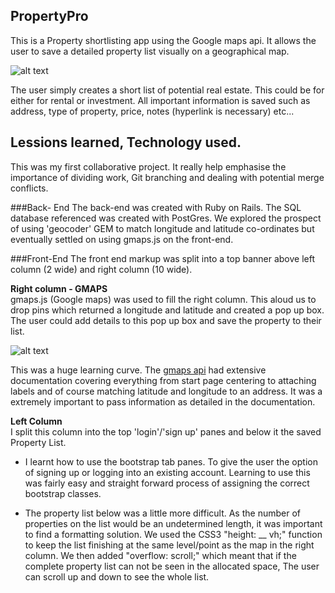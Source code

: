 ## PropertyPro

This is a Property shortlisting app using the Google maps api.
It allows the user to save a detailed property list visually on a geographical map.

![alt text](http://i.imgur.com/ghOAlbH.png)

The user simply creates a short list of potential real estate. This could be for either for rental or investment. All important information is saved such as address, type of property, price, notes (hyperlink is necessary) etc...

## Lessions learned, Technology used.

This was my first collaborative project. It really help emphasise the importance of dividing work, Git branching and dealing with potential merge conflicts.

###Back- End
The back-end was created with Ruby on Rails. The SQL database referenced was created with PostGres. We explored the prospect of using 'geocoder' GEM to match longitude and latitude co-ordinates but eventually settled on using gmaps.js on the front-end.  

###Front-End
The front end markup was split into a top banner above left column (2 wide) and right column (10 wide). 

__Right column - GMAPS__ <br>
gmaps.js (Google maps) was used to fill the right column. This aloud us to drop pins which returned a longitude and latitude and created a pop up box. The user could add details to this pop up box and save the property to their list. 

![alt text](http://i.imgur.com/UWj0koW.png)

This was a huge learning curve. The [gmaps api](https://hpneo.github.io/gmaps/) had extensive documentation covering everything from start page centering to attaching labels and of course matching latitude and longitude to an address. It was a extremely important to pass information as detailed in the documentation.

__Left Column__ <br>
I split this column into the top 'login'/'sign up' panes and below it the saved Property List.

* I learnt how to use the bootstrap tab panes. To give the user the option of signing up or logging into an existing account. Learning to use this was fairly easy and straight forward process of assigning the correct bootstrap classes.

* The property list below was a little more difficult. As the number of properties on the list would be an undetermined length, it was important to find a formatting solution. We used the CSS3 "height: __ vh;"  function to keep the list finishing at the same level/point as the map in the right column. We then added "overflow: scroll;" which meant that if the complete property list can not be seen in the allocated space, The user can scroll up and down to see the whole list.




